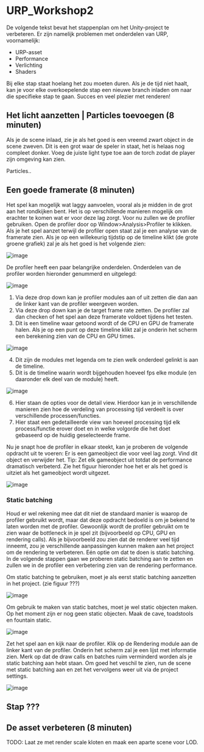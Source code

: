 # URP_Workshop2

De volgende tekst bevat het stappenplan om het Unity-project te verbeteren. Er zijn namelijk problemen met onderdelen van URP, voornamelijk: 
- URP-asset
- Performance
- Verlichting
- Shaders

Bij elke stap staat hoelang het zou moeten duren. Als je de tijd niet haalt, kan je voor elke overkoepelende stap een nieuwe branch inladen om naar die specifieke stap te gaan. 
Succes en veel plezier met renderen!

## Het licht aanzetten | Particles toevoegen (8 minuten)
Als je de scene inlaad, zie je als het goed is een vreemd zwart object in de scene zweven. Dit is een grot waar de speler in staat, het is helaas nog compleet donker. Voeg de juiste light type toe aan de torch zodat de player zijn omgeving kan zien. 

Particles..

## Een goede framerate (8 minuten)
Het spel kan mogelijk wat laggy aanvoelen, vooral als je midden in de grot aan het rondkijken bent. Het is op verschillende manieren mogelijk om erachter te komen wat er voor deze lag zorgt. Voor nu zullen we de profiler gebruiken. Open de profiler door op Window>Analysis>Profiler te klikken. Als je het spel aanzet terwijl de profiler open staat zal je een analyse van de framerate zien. Als je op een willekeurig tijdstip op de timeline klikt (de grote groene grafiek) zal je als het goed is het volgende zien: 

![image](https://github.com/user-attachments/assets/d35660c5-42c4-4442-aefd-29d129b99d14)


De profiler heeft een paar belangrijke onderdelen. Onderdelen van de profiler worden hieronder genummerd en uitgelegd: 

![image](https://github.com/user-attachments/assets/89d686b9-9f3e-4246-8ced-a450b01bb1cc)

1. Via deze drop down kan je profiler modules aan of uit zetten die dan aan de linker kant van de profiler weergeven worden. 
2. Via deze drop down kan je de target frame rate zetten. De profiler zal dan checken of het spel aan deze framerate voldoet tijdens het testen. 
3. Dit is een timeline waar getoond wordt of de CPU en GPU de framerate halen. Als je op een punt op deze timeline klikt zal je onderin het scherm een berekening zien van de CPU en GPU times. 

![image](https://github.com/user-attachments/assets/78f5e834-20c3-475f-ad2e-8adceca6a4ce)

4. Dit zijn de modules met legenda om te zien welk onderdeel gelinkt is aan de timeline. 
5. Dit is de timeline waarin wordt bijgehouden hoeveel fps elke module (en daaronder elk deel van de module) heeft. 

![image](https://github.com/user-attachments/assets/3a81e2a3-1559-417a-b6c4-37af04bce302)

6. Hier staan de opties voor de detail view. Hierdoor kan je in verschillende manieren zien hoe de verdeling van processing tijd verdeelt is over verschillende processen/functies. 
7. Hier staat een gedetailleerde view van hoeveel processing tijd elk process/functie erover doet en in welke volgorde die het doet gebaseerd op de huidig geselecteerde frame.

Nu je snapt hoe de profiler in elkaar steekt, kan je proberen de volgende opdracht uit te voeren: 
Er is een gameobject die voor veel lag zorgt. Vind dit object en verwijder het. Tip: Zet elk gameobject uit totdat de performance dramatisch verbeterd. Zie het figuur hieronder hoe het er als het goed is uitziet als het gameobject wordt uitgezet. 

![image](https://github.com/user-attachments/assets/38acaf44-bcd4-43af-8fd3-28268403b497)


### Static batching
Houd er wel rekening mee dat dit niet de standaard manier is waarop de profiler gebruikt wordt, maar dat deze opdracht bedoeld is om je bekend te laten worden met de profiler. Gewoonlijk wordt de profiler gebruikt om te zien waar de bottleneck in je spel zit (bijvoorbeeld op CPU, GPU en rendering calls). Als je bijvoorbeeld zou zien dat de renderer veel tijd inneemt, zou je verschillende aanpassingen kunnen maken aan het project om de rendering te verbeteren. Eén optie om dat te doen is static batching. In de volgende stappen gaan we proberen static batching aan te zetten en zullen we in de profiler een verbetering zien van de rendering performance. 

Om static batching te gebruiken, moet je als eerst static batching aanzetten in het project. (zie figuur ???)

![image](https://github.com/user-attachments/assets/08a91695-37b4-4eb2-9a2d-03433709e756)

Om gebruik te maken van static batches, moet je wel static objecten maken. Op het moment zijn er nog geen static objecten. Maak de cave, toadstools en fountain static. 

![image](https://github.com/user-attachments/assets/c611ce56-48d8-4e6e-bdb9-815a369eab9e)

Zet het spel aan en kijk naar de profiler. Klik op de Rendering module aan de linker kant van de profiler. Onderin het scherm zal je een lijst met informatie zien. Merk op dat de draw calls en batches ruim verminderd worden als je static batching aan hebt staan. Om goed het veschil te zien, run de scene met static batching aan en zet het vervolgens weer uit via de project settings. 

![image](https://github.com/user-attachments/assets/9d06ac43-f9e2-4ee0-94e7-234cc0693967)

## Stap ???

## De asset verbeteren (8 minuten)
TODO: Laat ze met render scale kloten en maak een aparte scene voor LOD. 
